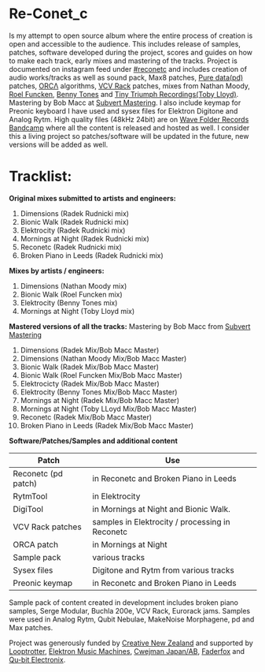 # Re-Conet_c
Is my attempt to open source album where the entire process of creation is open and accessible to the audience. This includes release of samples, patches, software developed during the project, scores and guides on how to make each track, early mixes and mastering of the tracks. 
Project is documented on instagram feed under [#reconetc](https://www.instagram.com/explore/tags/reconetc/) and includes creation of audio works/tracks as well as sound pack, Max8 patches, [Pure data(pd)](https://github.com/pure-data/pure-data) patches, [ORCΛ](https://github.com/hundredrabbits/Orca) algorithms, [VCV Rack](https://github.com/VCVRack/Rack) patches, mixes from Nathan Moody, [Roel Funcken](https://roelfuncken.bandcamp.com/), [Benny Tones](https://omw.co.nz/about/) and [Tiny Triumph Recordings(Toby Lloyd)](https://www.tinytriumphrecordings.com/). Mastering by Bob Macc at [Subvert Mastering](http://www.scmastering.com/). 
I also include keymap for Preonic keyboard I have used and sysex files for Elektron Digitone and Analog Rytm. 
High quality files (48kHz 24bit) are on [Wave Folder Records Bandcamp](https://wavefolder.bandcamp.com/album/re-conet-c) where all the content is released and hosted as well. 
I consider this a living project so patches/software will be updated in the future, new versions will be added as well. 

# Tracklist:

**Original mixes submitted to artists and engineers:**

1. Dimensions (Radek Rudnicki mix)
2. Bionic Walk (Radek Rudnicki mix)
3. Elektrocity (Radek Rudnicki mix)
4. Mornings at Night (Radek Rudnicki mix)
5. Reconetc (Radek Rudnicki mix)
6. Broken Piano in Leeds (Radek Rudnicki mix)

**Mixes by artists / engineers:**

1. Dimensions (Nathan Moody mix)
2. Bionic Walk (Roel Funcken mix)
3. Elektrocity (Benny Tones mix)
4. Mornings at Night (Toby Lloyd mix)

**Mastered versions of all the tracks:**
Mastering by Bob Macc from [Subvert Mastering](http://www.scmastering.com/)

1. Dimensions (Radek Mix/Bob Macc Master)
2. Dimensions (Nathan Moody Mix/Bob Macc Master)
3. Bionic Walk (Radek Mix/Bob Macc Master)
4. Bionic Walk (Roel Funcken Mix/Bob Macc Master)
5. Elektrocicty (Radek Mix/Bob Macc Master)
6. Elektrocity (Benny Tones Mix/Bob Macc Master)
7. Mornings at Night (Radek Mix/Bob Macc Master)
8. Mornings at Night (Toby LLoyd Mix/Bob Macc Master)
9. Reconetc (Radek Mix/Bob Macc Master)
10. Broken Piano in Leeds (Radek Mix/Bob Macc Master) 


**Software/Patches/Samples and additional content**

Patch  | Use
------------- | -------------
Reconetc (pd patch)| in Reconetc and Broken Piano in Leeds
RytmTool | in Elektrocity
DigiTool | in Mornings at Night and Bionic Walk.
VCV Rack patches| samples in Elektrocity / processing in Reconetc
ORCA patch| in Mornings at Night
Sample pack| various tracks
Sysex files| Digitone and Rytm from various tracks
Preonic keymap| in Reconetc and Broken Piano in Leeds
 
Sample pack of content created in development includes broken piano samples, Serge Modular, Buchla 200e, VCV Rack, Eurorack jams. Samples were used in Analog Rytm, Qubit Nebulae, MakeNoise Morphagene, pd and Max patches.

Project was generously funded by [Creative New Zealand](https://www.creativenz.govt.nz/) and supported by [Looptrotter](http://looptrotter.com/), [Elektron Music Machines](https://www.elektron.se/), [Cwejman Japan/AB](http://cwejman.jp/), [Faderfox](http://www.faderfox.de/) and [Qu-bit Electronix](https://www.qubitelectronix.com/).

